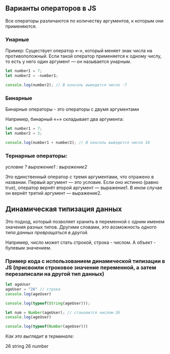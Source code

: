 ## Варианты операторов в JS

Все операторы различаются по количеству аргументов, к которым они применяются.

### Унарные
Пример:
Существует оператор «-», который меняет знак числа на противоположный. Если такой оператор применяется к одному числу, то есть у него один аргумент — он называется унарным.

``` js
let number1 = 7;
let number2 = -number1;

console.log(number2); // В консоль выведется число -7
```
### Бинарные

Бинарные операторы - это операторы с двумя аргументами

Например, бинарный «+» складывает два аргумента:

```js
let number1 = 7;
let number2 = 3;

console.log(number1 + number2); // В консоль выведется число 10
```
### Тернарные операторы:

_условие ? выражение1 : выражение2_

Это единственный оператор с тремя аргументами, что отражено в названии. Первый аргумент — это условие. Если оно истинно (равно true), оператор вернёт второй аргумент — выражение1. В ином случае он вернёт третий аргумент — выражение2.

## Динамическая типизация данных

Это подход, который позволяет хранить в переменной с одним именем значения разных типов. Другими словами, _это возможность одного типа данных превращаться в другой._

Например, число может стать строкой, строка - числом. А объект - булевым значением.

### Пример кода с использованием динамической типизации в JS (присвоили строковое значение переменной, а затем перезаписали на другой тип данных)

```js
let ageUser
ageUser = "26" // строка
console.log(ageUser)

console.log(typeof(String(ageUser)));

let num = Number(ageUser); // становится числом 26
console.log(ageUser)

console.log(typeof(Number(ageUser)))
```

_Как это выглядит в терминале:_

26
string
26
number